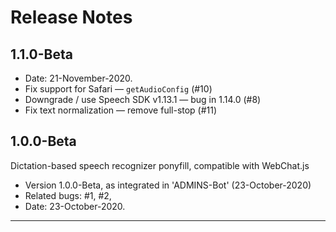 
# Release Notes

## 1.1.0-Beta

* Date: 21-November-2020.
* Fix support for Safari — `getAudioConfig` (#10)
* Downgrade / use Speech SDK v1.13.1 — bug in 1.14.0 (#8)
* Fix text normalization — remove full-stop (#11)

## 1.0.0-Beta

Dictation-based speech recognizer ponyfill, compatible with WebChat.js

* Version 1.0.0-Beta, as integrated in 'ADMINS-Bot' (23-October-2020)
* Related bugs:  #1, #2,
* Date: 23-October-2020.

---
